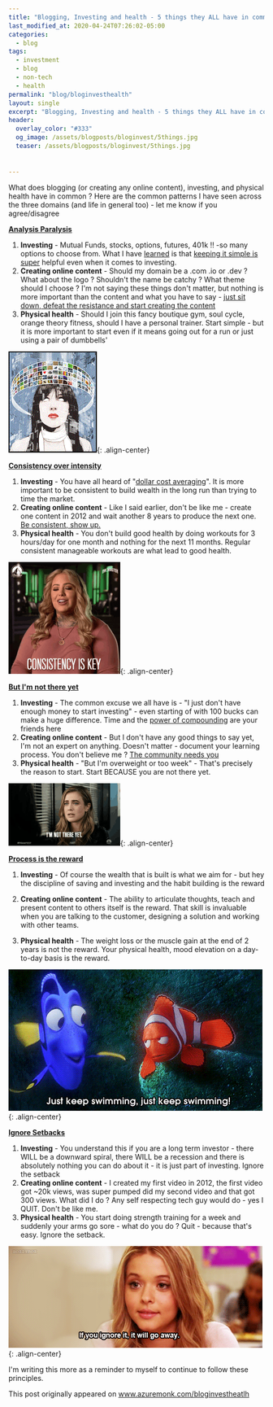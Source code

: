 ```yaml
---
title: "Blogging, Investing and health - 5 things they ALL have in common"
last_modified_at: 2020-04-24T07:26:02-05:00
categories:
  - blog
tags:
  - investment
  - blog
  - non-tech
  - health
permalink: "blog/bloginvesthealth"
layout: single
excerpt: "Blogging, Investing and health - 5 things they ALL have in common"
header:
  overlay_color: "#333"
  og_image: /assets/blogposts/bloginvest/5things.jpg
  teaser: /assets/blogposts/bloginvest/5things.jpg
  

---
```




What does blogging (or creating any online content), investing, and physical health have in common ? Here are the common patterns I have seen across the three domains (and life in general too) - let me know if you agree/disagree



**<u>Analysis Paralysis</u>** 

1. **Investing** - Mutual Funds, stocks, options, futures, 401k !!  -so many options to choose from. What I have [learned](https://jlcollinsnh.com/) is that [keeping it simple is super](https://www.forbes.com/sites/zackfriedman/2017/03/09/9-money-rules-index-card/#6e35a83e2c09) helpful even when it comes to investing.  
2. **Creating online content** - Should my domain be a .com .io or .dev  ? What about the logo ? Shouldn't the name be catchy ? What theme should I choose ? I'm not saying these things don't matter, but nothing is more important than the content and what you have to say - [just sit down, defeat the resistance and start creating the content](https://www.azuremonk.com/blog/warofart)
3. **Physical health** - Should I join this fancy boutique gym, soul cycle, orange theory fitness, should I have a personal trainer. Start simple - but it is more important to start even if it means going out for a run or just using a pair of dumbbells'

![analysis](/assets/blogposts/bloginvest/1analysis.gif){: .align-center}

**<u>Consistency over intensity</u>** 

1. **Investing**  - You have all heard of "[dollar cost averaging](https://www.investopedia.com/terms/d/dollarcostaveraging.asp)". It is more important to be consistent to build wealth in the long run than trying to time the market. 
2. **Creating online content** - Like I said earlier, don't be like me - create one content in 2012 and wait another 8 years to produce the next one. [Be consistent, show up.](https://www.hanselman.com/blog/11EssentialCharacteristicsForBeingAGoodTechnicalAdvocateOrInterviewer.aspx) 
3. **Physical health** - You don't build good health by doing workouts for 3 hours/day for one month and nothing for the next 11 months. Regular consistent manageable workouts are what lead to good health.

![tenor (1)](/assets/blogposts/bloginvest/consistency.gif){: .align-center}

**<u>But I'm not there yet</u>** 

1. **Investing** - The common excuse we all have is - "I just don't have enough money to start investing" - even starting of with 100 bucks can make a huge difference. Time and the [power of compounding](https://www.youtube.com/watch?v=7zf7zob1Xdc) are your friends here
2. **Creating online content** - But I don't have any good things to say yet, I'm not an expert on anything. Doesn't matter - document your learning process. You don't believe me ? [The community needs you](https://twitter.com/ranand12/status/1252579324978507776)
3. **Physical health** - "But I'm overweight or too week" - That's precisely the reason to start. Start BECAUSE you are not there yet. 



![tenor](/assets/blogposts/bloginvest/tenor.gif){: .align-center}

**<u>Process is the reward</u>** 

1. **Investing** -  Of course the wealth that is built is what we aim for - but hey the discipline of saving and investing and the habit building is the reward

2. **Creating online content** - The ability to articulate thoughts, teach and present content to others itself is the reward. That skill is invaluable when you are talking to the customer, designing a solution and working with other teams. 

3. **Physical health** - The weight loss or the muscle gain at the end of 2 years is not the reward. Your physical health, mood elevation on a day-to-day basis is the reward. 

   

![swimming](/assets/blogposts/bloginvest/swimming.gif){: .align-center}

**<u>Ignore Setbacks</u>**

1. **Investing** - You understand this if you are a long term investor - there WILL be a downward spiral, there WILL be a recession and there is absolutely nothing you can do about it - it is just part of investing. Ignore the setback
2. **Creating online content** - I created my first video in 2012, the first video got ~20k views, was super pumped did my second video and that got 300 views. What did I do ? Any self respecting tech guy would do - yes I QUIT. Don't be like me. 
3. **Physical health** - You start doing strength training for a week and suddenly your arms go sore - what do you do ? Quit - because that's easy. Ignore the setback. 

![ignore](/assets/blogposts/bloginvest/ignore.gif){: .align-center}



I'm writing this more as a reminder to myself to continue to follow these principles. 

This post originally appeared on www.azuremonk.com/bloginvestheatlh 